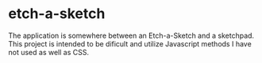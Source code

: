 # etch-a-sketch
The application is somewhere between an Etch-a-Sketch and a sketchpad. 
This project is intended to be dificult and utilize Javascript methods I have not used as well as CSS.
